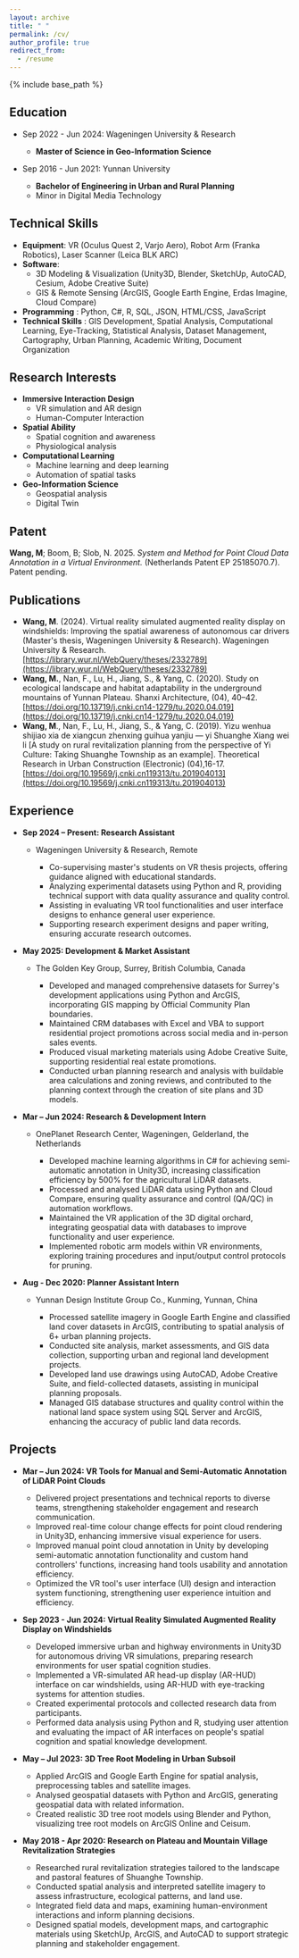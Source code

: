 ```yaml
---
layout: archive
title: " "
permalink: /cv/
author_profile: true
redirect_from:
  - /resume
---
```

{% include base_path %}

## Education

* Sep 2022 - Jun 2024: Wageningen University & Research

  * **Master of Science in Geo-Information Science**
* Sep 2016 - Jun 2021: Yunnan University

  * **Bachelor of Engineering in Urban and Rural Planning**
  * Minor in Digital Media Technology

## Technical Skills

* **Equipment**: VR (Oculus Quest 2, Varjo Aero), Robot Arm (Franka Robotics), Laser Scanner (Leica BLK ARC)
* **Software**:
  * 3D Modeling & Visualization (Unity3D, Blender, SketchUp, AutoCAD, Cesium, Adobe Creative Suite)
  * GIS & Remote Sensing (ArcGIS, Google Earth Engine, Erdas Imagine, Cloud Compare)
* **Programming** : Python, C#, R, SQL, JSON, HTML/CSS, JavaScript
* **Technical Skills** : GIS Development, Spatial Analysis, Computational Learning, Eye-Tracking, Statistical Analysis, Dataset Management, Cartography, Urban Planning, Academic Writing, Document Organization

## Research Interests

* **Immersive Interaction Design**
  * VR simulation and AR design
  * Human-Computer Interaction
* **Spatial Ability**
  * Spatial cognition and awareness
  * Physiological analysis
* **Computational Learning**
  * Machine learning and deep learning
  * Automation of spatial tasks
* **Geo-Information Science**
  * Geospatial analysis
  * Digital Twin

## Patent

**Wang, M**; Boom, B; Slob, N. 2025. *System and Method for Point Cloud Data Annotation in a Virtual Environment.* (Netherlands Patent EP 25185070.7). Patent pending.

## Publications

* **Wang, M**. (2024). Virtual reality simulated augmented reality display on windshields: Improving the spatial awareness of autonomous car drivers (Master's thesis, Wageningen University & Research). Wageningen University & Research. [https://library.wur.nl/WebQuery/theses/2332789](https://library.wur.nl/WebQuery/theses/2332789)
* **Wang, M.**, Nan, F., Lu, H., Jiang, S., & Yang, C. (2020). Study on ecological landscape and habitat adaptability in the underground mountains of Yunnan Plateau. Shanxi Architecture, (04), 40–42. [https://doi.org/10.13719/j.cnki.cn14-1279/tu.2020.04.019](https://doi.org/10.13719/j.cnki.cn14-1279/tu.2020.04.019)
* **Wang, M**., Nan, F., Lu, H., Jiang, S., & Yang, C. (2019). Yizu wenhua shijiao xia de xiangcun zhenxing guihua yanjiu — yi Shuanghe Xiang wei li [A study on rural revitalization planning from the perspective of Yi Culture: Taking Shuanghe Township as an example]. Theoretical Research in Urban Construction (Electronic) (04),16-17. [https://doi.org/10.19569/j.cnki.cn119313/tu.201904013](https://doi.org/10.19569/j.cnki.cn119313/tu.201904013)

## Experience

* **Sep 2024 – Present: Research Assistant**

  * Wageningen University & Research, Remote

    * Co-supervising master's students on VR thesis projects, offering guidance aligned with educational standards.
    * Analyzing experimental datasets using Python and R, providing technical support with data quality assurance and quality control.
    * Assisting in evaluating VR tool functionalities and user interface designs to enhance general user experience.
    * Supporting research experiment designs and paper writing, ensuring accurate research outcomes.
* **May 2025: Development & Market Assistant**

  * The Golden Key Group, Surrey, British Columbia, Canada

    * Developed and managed comprehensive datasets for Surrey's development applications using Python and ArcGIS, incorporating GIS mapping by Official Community Plan boundaries.
    * Maintained CRM databases with Excel and VBA to support residential project promotions across social media and in-person sales events.
    * Produced visual marketing materials using Adobe Creative Suite, supporting residential real estate promotions.
    * Conducted urban planning research and analysis with buildable area calculations and zoning reviews, and contributed to the planning context through the creation of site plans and 3D models.
* **Mar – Jun 2024: Research & Development Intern**

  * OnePlanet Research Center, Wageningen, Gelderland, the Netherlands

    * Developed machine learning algorithms in C# for achieving semi-automatic annotation in Unity3D, increasing classification efficiency by 500% for the agricultural LiDAR datasets.
    * Processed and analysed LiDAR data using Python and Cloud Compare, ensuring quality assurance and control (QA/QC) in automation workflows.
    * Maintained the VR application of the 3D digital orchard, integrating geospatial data with databases to improve functionality and user experience.
    * Implemented robotic arm models within VR environments, exploring training procedures and input/output control protocols for pruning.
* **Aug - Dec 2020: Planner Assistant Intern**

  * Yunnan Design Institute Group Co., Kunming, Yunnan, China

    * Processed satellite imagery in Google Earth Engine and classified land cover datasets in ArcGIS, contributing to spatial analysis of 6+ urban planning projects.
    * Conducted site analysis, market assessments, and GIS data collection, supporting urban and regional land development projects.
    * Developed land use drawings using AutoCAD, Adobe Creative Suite, and field-collected datasets, assisting in municipal planning proposals.
    * Managed GIS database structures and quality control within the national land space system using SQL Server and ArcGIS, enhancing the accuracy of public land data records.

## Projects

* **Mar – Jun 2024: VR Tools for Manual and Semi-Automatic Annotation of LiDAR Point Clouds**

  * Delivered project presentations and technical reports to diverse teams, strengthening stakeholder engagement and research communication.
  * Improved real-time colour change effects for point cloud rendering in Unity3D, enhancing immersive visual experience for users.
  * Improved manual point cloud annotation in Unity by developing semi-automatic annotation functionality and custom hand controllers' functions, increasing hand tools usability and annotation efficiency.
  * Optimized the VR tool's user interface (UI) design and interaction system functioning, strengthening user experience intuition and efficiency.
* **Sep 2023 - Jun 2024: Virtual Reality Simulated Augmented Reality Display on Windshields**

  * Developed immersive urban and highway environments in Unity3D for autonomous driving VR simulations, preparing research environments for user spatial cognition studies.
  * Implemented a VR-simulated AR head-up display (AR-HUD) interface on car windshields, using AR-HUD with eye-tracking systems for attention studies.
  * Created experimental protocols and collected research data from participants.
  * Performed data analysis using Python and R, studying user attention and evaluating the impact of AR interfaces on people's spatial cognition and spatial knowledge
    development.
* **May – Jul 2023: 3D Tree Root Modeling in Urban Subsoil**

  * Applied ArcGIS and Google Earth Engine for spatial analysis, preprocessing tables and satellite images.
  * Analysed geospatial datasets with Python and ArcGIS, generating geospatial data with
    related information.
  * Created realistic 3D tree root models using Blender and Python, visualizing tree root
    models on ArcGIS Online and Ceisum.
* **May 2018 - Apr 2020: Research on Plateau and Mountain Village Revitalization Strategies**

  * Researched rural revitalization strategies tailored to the landscape and pastoral features of Shuanghe Township.
  * Conducted spatial analysis and interpreted satellite imagery to assess infrastructure,
    ecological patterns, and land use.
  * Integrated field data and maps, examining human-environment interactions and inform planning decisions.
  * Designed spatial models, development maps, and cartographic materials using SketchUp, ArcGIS, and AutoCAD to support strategic planning and stakeholder engagement.
